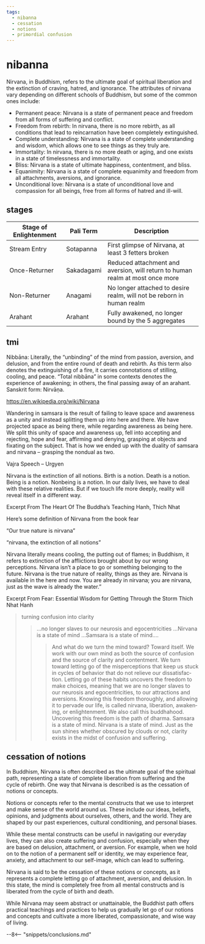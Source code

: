 ```yaml
---
tags:
  - nibanna 
  - cessation 
  - notions 
  - primordial confusion 
---
```

# nibanna

Nirvana, in Buddhism, refers to the ultimate goal of spiritual liberation and the extinction of craving, hatred, and ignorance. The attributes of nirvana vary depending on different schools of Buddhism, but some of the common ones include:

- Permanent peace: Nirvana is a state of permanent peace and freedom from all forms of suffering and conflict.
- Freedom from rebirth: In nirvana, there is no more rebirth, as all conditions that lead to reincarnation have been completely extinguished.
- Complete understanding: Nirvana is a state of complete understanding and wisdom, which allows one to see things as they truly are.
- Immortality: In nirvana, there is no more death or aging, and one exists in a state of timelessness and immortality.
- Bliss: Nirvana is a state of ultimate happiness, contentment, and bliss.
- Equanimity: Nirvana is a state of complete equanimity and freedom from all attachments, aversions, and ignorance.
- Unconditional love: Nirvana is a state of unconditional love and compassion for all beings, free from all forms of hatred and ill-will.

## stages

| Stage of Enlightenment | Pali Term | Description |
|------------------------|-----------|-------------|
| Stream Entry | Sotapanna | First glimpse of Nirvana, at least 3 fetters broken |
| Once-Returner | Sakadagami | Reduced attachment and aversion, will return to human realm at most once more |
| Non-Returner | Anagami | No longer attached to desire realm, will not be reborn in human realm |
| Arahant | Arahant | Fully awakened, no longer bound by the 5 aggregates |

## tmi

Nibbāna: Literally, the “unbinding” of the mind from passion, aversion, and delusion, and from the entire round of death and rebirth. As this term also denotes the extinguishing of a fire, it carries connotations of stilling, cooling, and peace. “Total nibbāna” in some contexts denotes the experience of awakening; in others, the final passing away of an arahant. Sanskrit form: Nirvāṇa.

<https://en.wikipedia.org/wiki/Nirvana>

Wandering in samsara is the result of failing to leave space and awareness as a unity and instead splitting them up into here and there. We have projected space as being there, while regarding awareness as being here. We split this unity of space and awareness up, fell into accepting and rejecting, hope and fear, affirming and denying, grasping at objects and fixating on the subject. That is how we ended up with the duality of samsara and nirvana – grasping the nondual as two.

Vajra Speech – Urgyen

Nirvana is the extinction of all notions. Birth is a notion. Death is a notion. Being is a notion. Nonbeing is a notion. In our daily lives, we have to deal with these relative realities. But if we touch life more deeply, reality will reveal itself in a different way.

  Excerpt From
  The Heart Of The Buddha’s Teaching
  Hanh, Thich Nhat

Here’s some definition of Nirvana from the book fear

“Our true nature is nirvana”

“nirvana, the extinction of all notions”

Nirvana literally means cooling, the putting out of flames; in Buddhism, it refers to extinction of the afflictions brought about by our wrong perceptions. Nirvana isn’t a place to go or something belonging to the future. Nirvana is the true nature of reality, things as they are. Nirvana is available in the here and now. You are already in nirvana; you are nirvana, just as the wave is already the water.”

  Excerpt From
  Fear: Essential Wisdom for Getting Through the Storm
  Thich Nhat Hanh

> turning confusion into clarity
>> …no longer slaves to our neurosis and egocentricities ...Nirvana is a state of mind …Samsara is a state of mind….
>>> And what do we turn the mind toward? Toward itself. We work with our own mind as both the source of confusion and the source of clarity and contentment. We turn toward letting go of the misperceptions that keep us stuck in cycles of behavior that do not relieve our dissatisfac­tion. Letting go of these habits uncovers the freedom to make choices, meaning that we are no longer slaves to our neurosis and egocentricities, to our attractions and aversions. Knowing this freedom thoroughly, and allowing it to pervade our life, is called nirvana, liberation, awaken­ing, or enlightenment. We also call this buddhahood. Uncovering this freedom is the path of dharma. Samsara is a state of mind. Nirvana is a state of mind. Just as the sun shines whether obscured by clouds or not, clarity exists in the midst of confusion and suffering.

## cessation of notions

In Buddhism, Nirvana is often described as the ultimate goal of the spiritual path, representing a state of complete liberation from suffering and the cycle of rebirth. One way that Nirvana is described is as the cessation of notions or concepts.

Notions or concepts refer to the mental constructs that we use to interpret and make sense of the world around us. These include our ideas, beliefs, opinions, and judgments about ourselves, others, and the world. They are shaped by our past experiences, cultural conditioning, and personal biases.

While these mental constructs can be useful in navigating our everyday lives, they can also create suffering and confusion, especially when they are based on delusion, attachment, or aversion. For example, when we hold on to the notion of a permanent self or identity, we may experience fear, anxiety, and attachment to our self-image, which can lead to suffering.

Nirvana is said to be the cessation of these notions or concepts, as it represents a complete letting go of attachment, aversion, and delusion. In this state, the mind is completely free from all mental constructs and is liberated from the cycle of birth and death.

While Nirvana may seem abstract or unattainable, the Buddhist path offers practical teachings and practices to help us gradually let go of our notions and concepts and cultivate a more liberated, compassionate, and wise way of living.

--8<-- "snippets/conclusions.md"
